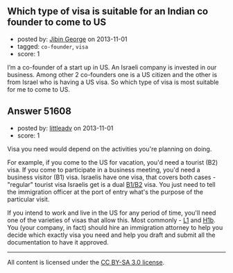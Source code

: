 ## Which type of visa is suitable for an Indian co founder to come to US

- posted by: [Jibin George](https://stackexchange.com/users/-1/28532-jibin-george) on 2013-11-01
- tagged: `co-founder`, `visa`
- score: 1

<p>I’m a co-founder of a start up in US. An Israeli company is invested in our business. Among other 2 co-founders one is a US citizen and the other is from Israel who is having a US visa. So which type of visa is most suitable for me to come to US.</p>



## Answer 51608

- posted by: [littleadv](https://stackexchange.com/users/-1/13808-littleadv) on 2013-11-01
- score: 1

<p>Visa you need would depend on the activities you're planning on doing.</p>

<p>For example, if you come to the US for vacation, you'd need a tourist (B2) visa. If you come to participate in a business meeting, you'd need a business visitor (B1) visa. Israelis have one visa, that covers both cases - "regular" tourist visa Israelis get is a dual <a href="http://en.wikipedia.org/wiki/B-1_visa" rel="nofollow">B1/B2</a> visa. You just need to tell the immigration officer at the port of entry what's the purpose of the particular visit.</p>

<p>If you intend to work and live in the US for any period of time, you'll need one of the varieties of visas that allow this. Most commonly - <a href="http://en.wikipedia.org/wiki/L-1_visa" rel="nofollow">L1</a> and <a href="http://en.wikipedia.org/wiki/H-1_visa" rel="nofollow">H1b</a>. You (your company, in fact) should hire an immigration attorney to help you decide which exactly visa you need and help you draft and submit all the documentation to have it approved.</p>




---

All content is licensed under the [CC BY-SA 3.0 license](https://creativecommons.org/licenses/by-sa/3.0/).
